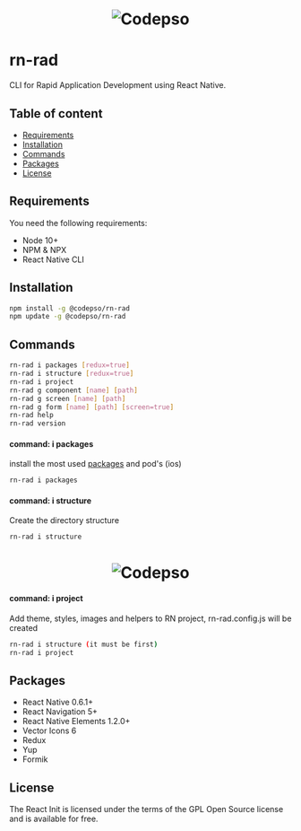 <h1 align="center">
  <img src="https://codepso-comunity.s3.us-east-2.amazonaws.com/rn-rad/rn-rad-h-1.jpg" alt="Codepso">
</h1>

# rn-rad
CLI for Rapid Application Development using React Native.
## Table of content
- [Requirements](#requirements)
- [Installation](#installation)
- [Commands](#commands)
- [Packages](#packages)
- [License](#license)
## Requirements
You need the following requirements:
 - Node 10+
 - NPM & NPX
 - React Native CLI
## Installation
```bash
npm install -g @codepso/rn-rad
npm update -g @codepso/rn-rad
```
## Commands
```bash
rn-rad i packages [redux=true]
rn-rad i structure [redux=true]
rn-rad i project
rn-rad g component [name] [path]
rn-rad g screen [name] [path]
rn-rad g form [name] [path] [screen=true]
rn-rad help
rn-rad version
```
#### command: i packages
install the most used [packages](#packages) and pod's (ios)
```bash
rn-rad i packages
```
#### command: i structure
Create the directory structure
```bash
rn-rad i structure
```
<h1 align="center">
  <img src="https://codepso-comunity.s3.us-east-2.amazonaws.com/rn-rad/rn-rad-s-1.jpg" alt="Codepso">
</h1>

#### command: i project
Add theme, styles, images and helpers to RN project, rn-rad.config.js will be created
```bash
rn-rad i structure (it must be first)
rn-rad i project
```
## Packages
- React Native 0.6.1+
- React Navigation 5+
- React Native Elements 1.2.0+
- Vector Icons 6
- Redux
- Yup
- Formik 
## License
The React Init is licensed under the terms of the GPL Open Source license and is available for free.

